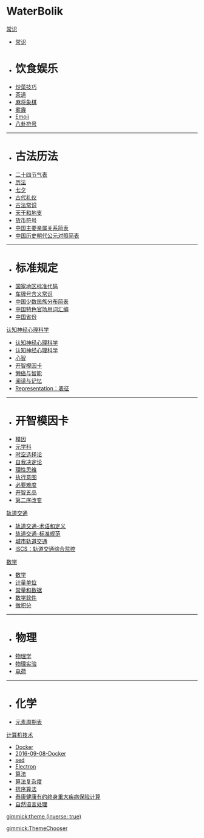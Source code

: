 # WaterBolik

[常识]()

  * [常识](常识/index.md)
  * # 饮食娱乐
  * [炒菜技巧](常识/炒菜技巧.md)
  * [茶道](常识/茶道.md)
  * [麻将象棋](常识/麻将象棋.md)
  * [雾霾](常识/雾霾.md)
  * [Emoji](常识/Emoji.md)
  * [八卦符号](常识/八卦符号.md)
  - - - -
  * # 古法历法
  * [二十四节气表](常识/二十四节气表.md)
  * [历法](常识/历法.md)
  * [七夕](常识/七夕.md)
  * [古代礼仪](常识/古代礼仪.md)
  * [古法常识](常识/古法常识.md)
  * [天干和地支](常识/天干和地支.md)
  * [货币符号](常识/货币符号.md)
  * [中国主要亲属关系简表](常识/中国主要亲属关系简表.md)
  * [中国历史朝代公元对照简表](常识/中国历史朝代公元对照简表.md)
  - - - -
  * # 标准规定
  * [国家地区标准代码](常识/国家地区标准代码.md)
  * [车牌号含义常识](常识/车牌号含义常识.md)
  * [中国少数民族分布简表](常识/中国少数民族分布简表.md)
  * [中国特色官场用词汇编](常识/中国特色官场用词汇编.md)
  * [中国省份](常识/中国省份.md)

[认知神经心理科学]()

  * [认知神经心理科学](认知神经心理科学/index.md)
  * [认知神经心理科学](认知神经心理科学/2017-01-01-认知神经心理科学.md)
  * [心智](认知神经心理科学/2017-01-02-心智.md)
  * [开智模因卡](认知神经心理科学/2017-01-03-开智模因卡.md)
  * [懒癌与智能](认知神经心理科学/2017-02-10-懒癌与智能.md)
  * [阅读与记忆](认知神经心理科学/2017-03-03-阅读与记忆.md)
  * [Representation：表征](认知神经心理科学/Representation：表征.md)
  
  - - - -
  * # 开智模因卡
   * [模因](认知神经心理科学/模因卡/模因.md)
   * [元学科](认知神经心理科学/模因卡/元学科.md)
   * [时空选择论](认知神经心理科学/模因卡/时空选择论.md)
   * [自我决定论](认知神经心理科学/模因卡/自我决定论.md)
   * [理性思维](认知神经心理科学/模因卡/理性思维.md)
   * [执行意图](认知神经心理科学/模因卡/执行意图.md)
   * [必要难度](认知神经心理科学/模因卡/必要难度.md)
   * [开智五品](认知神经心理科学/模因卡/开智五品.md)
   * [第二序改变](认知神经心理科学/模因卡/第二序改变.md)

[轨道交通]()

  * [轨道交通-术语和定义](轨道交通/轨道交通-术语和定义.md)
  * [轨道交通-标准规范](轨道交通/轨道交通-标准规范.md)
  * [城市轨道交通](轨道交通/城市轨道交通.md)
  * [ISCS：轨道交通综合监控](轨道交通/ISCS：轨道交通综合监控.md)

[数学]()

  * [数学](数学/数学.md)
  * [计量单位](数学/计量单位.md)
  * [常量和数据](数学/常量和数据.md)
  * [数学软件](数学/数学软件.md)
  * [微积分](数学/微积分.md)
  - - - -
  * # 物理
  * [物理学](数学/物理/物理学.md)
  * [物理实验](数学/物理/物理实验.md)
  * [电荷](数学/物理/电荷.md)
  - - - -
  * # 化学
  * [元素周期表](数学/化学/元素周期表.md)

[计算机技术]()

  * [Docker](计算机技术/Docker/Dockerfile.md)
  * [2016-09-08-Docker](计算机技术/Docker/2016-09-08-Docker.md) 
  * [sed](计算机技术/linux/sed.md)
  * [Electron](计算机技术/JavaScript/Electron.md)
  * [算法](计算机技术/算法/算法.md)
  * [算法复杂度](计算机技术/算法/算法复杂度.md)
  * [排序算法](计算机技术/算法/排序算法.md)
  * [泰康健康有约终身重大疾病保险计算](计算机技术/算法/泰康健康有约终身重大疾病保险计算.md)
  * [自然语言处理](计算机技术/人工智能/自然语言处理.md)

[gimmick:theme (inverse: true)](flatly)

[gimmick:ThemeChooser](皮肤)

<!-- [gimmick:forkmeongithub](http://github.com/WaterBolik/waterbolik.github.io/) -->